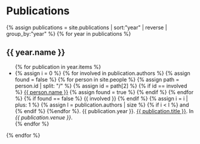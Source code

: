# Publications

{% assign publications = site.publications | sort:"year" | reverse | group_by:"year" %}
{% for year in publications %}
<h2>{{ year.name }}</h2>
<ul>
{% for publication in year.items %}
    <li>
    {% assign i = 0 %}
    {% for involved in publication.authors %}
        {% assign found = false %}
        {% for person in site.people %}
            {% assign path = person.id | split: "/" %}
            {% assign id = path[2] %}
            {% if id == involved %}
                <a href="{{ person.id }}">{{ person.name }}</a>
                {% assign found = true %}
            {% endif %}
        {% endfor %}
        {% if found == false %}
            {{ involved }}
        {% endif %}
        {% assign i = i | plus: 1 %}
        {% assign l = publication.authors | size %}
        {% if i < l %}
        and
        {% endif %}
    {%endfor %}.
   {{ publication.year }}.
   <a href="{{ publication.id }}">{{ publication.title }}</a>.
   In <em>{{ publication.venue }}</em>.
   </li>
{% endfor %}
</ul>
{% endfor %}
